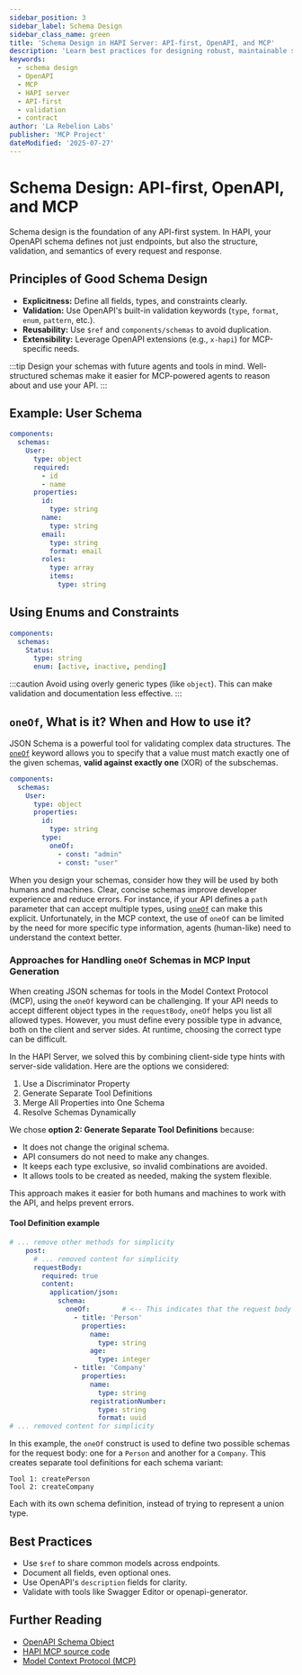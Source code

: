 ```yaml
---
sidebar_position: 3
sidebar_label: Schema Design
sidebar_class_name: green
title: 'Schema Design in HAPI Server: API-first, OpenAPI, and MCP'
description: 'Learn best practices for designing robust, maintainable schemas in HAPI server using OpenAPI and Model Context Protocol (MCP) principles.'
keywords:
  - schema design
  - OpenAPI
  - MCP
  - HAPI server
  - API-first
  - validation
  - contract
author: 'La Rebelion Labs'
publisher: 'MCP Project'
dateModified: '2025-07-27'
---
```


# Schema Design: API-first, OpenAPI, and MCP

Schema design is the foundation of any API-first system. In HAPI, your OpenAPI schema defines not just endpoints, but also the structure, validation, and semantics of every request and response.

## Principles of Good Schema Design
- **Explicitness:** Define all fields, types, and constraints clearly.
- **Validation:** Use OpenAPI's built-in validation keywords (`type`, `format`, `enum`, `pattern`, etc.).
- **Reusability:** Use `$ref` and `components/schemas` to avoid duplication.
- **Extensibility:** Leverage OpenAPI extensions (e.g., `x-hapi`) for MCP-specific needs.

:::tip
Design your schemas with future agents and tools in mind. Well-structured schemas make it easier for MCP-powered agents to reason about and use your API.
:::

## Example: User Schema
```yaml
components:
  schemas:
    User:
      type: object
      required:
        - id
        - name
      properties:
        id:
          type: string
        name:
          type: string
        email:
          type: string
          format: email
        roles:
          type: array
          items:
            type: string
```

## Using Enums and Constraints
```yaml
components:
  schemas:
    Status:
      type: string
      enum: [active, inactive, pending]
```

:::caution
Avoid using overly generic types (like `object`). This can make validation and documentation less effective.
:::

## `oneOf`, What is it? When and How to use it?

JSON Schema is a powerful tool for validating complex data structures. The [`oneOf`](https://swagger.io/docs/specification/v3_0/data-models/oneof-anyof-allof-not/#oneof) keyword allows you to specify that a value must match exactly one of the given schemas, **valid against exactly one** (XOR) of the subschemas.

```yaml
components:
  schemas:
    User:
      type: object
      properties:
        id:
          type: string
        type:
          oneOf:
            - const: "admin"
            - const: "user"
```

When you design your schemas, consider how they will be used by both humans and machines. Clear, concise schemas improve developer experience and reduce errors. For instance, if your API defines a `path` parameter that can accept multiple types, using [`oneOf`](https://json-schema.org/understanding-json-schema/reference/combining#anyOf) can make this explicit. Unfortunately, in the MCP context, the use of `oneOf` can be limited by the need for more specific type information, agents (human-like) need to understand the context better.

### Approaches for Handling `oneOf` Schemas in MCP Input Generation

When creating JSON schemas for tools in the Model Context Protocol (MCP), using the `oneOf` keyword can be challenging. If your API needs to accept different object types in the `requestBody`, `oneOf` helps you list all allowed types. However, you must define every possible type in advance, both on the client and server sides. At runtime, choosing the correct type can be difficult.

In the HAPI Server, we solved this by combining client-side type hints with server-side validation. Here are the options we considered:

1. Use a Discriminator Property
2. Generate Separate Tool Definitions
3. Merge All Properties into One Schema
4. Resolve Schemas Dynamically

We chose **option 2: Generate Separate Tool Definitions** because:

- It does not change the original schema.
- API consumers do not need to make any changes.
- It keeps each type exclusive, so invalid combinations are avoided.
- It allows tools to be created as needed, making the system flexible.

This approach makes it easier for both humans and machines to work with the API, and helps prevent errors.

#### Tool Definition example

```yaml
# ... remove other methods for simplicity
    post:
      # ... removed content for simplicity
      requestBody:
        required: true
        content:
          application/json:
            schema:
              oneOf:        # <-- This indicates that the request body must match exactly one of the specified schemas
                - title: 'Person'
                  properties:
                    name:
                      type: string
                    age:
                      type: integer
                - title: 'Company'
                  properties:
                    name:
                      type: string
                    registrationNumber:
                      type: string
                      format: uuid
# ... removed content for simplicity
```

In this example, the `oneOf` construct is used to define two possible schemas for the request body: one for a `Person` and another for a `Company`. This creates separate tool definitions for each schema variant:

```
Tool 1: createPerson
Tool 2: createCompany
```

Each with its own schema definition, instead of trying to represent a union type.

## Best Practices
- Use `$ref` to share common models across endpoints.
- Document all fields, even optional ones.
- Use OpenAPI's `description` fields for clarity.
- Validate with tools like Swagger Editor or openapi-generator.

## Further Reading
- [OpenAPI Schema Object](https://swagger.io/specification/#schema-object)
- [HAPI MCP source code](https://github.com/la-rebelion/hapi-mcp)
- [Model Context Protocol (MCP)](https://github.com/la-rebelion)